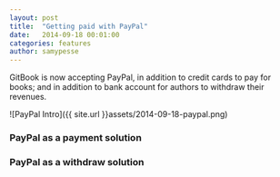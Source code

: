 ```yaml
---
layout: post
title:  "Getting paid with PayPal"
date:   2014-09-18 00:01:00
categories: features
author: samypesse
---
```


GitBook is now accepting PayPal, in addition to credit cards to pay for books; and in addition to bank account for authors to withdraw their revenues.

<!-- more -->

![PayPal Intro]({{ site.url }}assets/2014-09-18-paypal.png)


### PayPal as a payment solution

### PayPal as a withdraw solution


